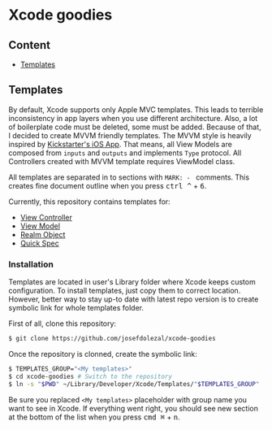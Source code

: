 # Xcode goodies

## Content
* [Templates](#templates)

## Templates
By default, Xcode supports only Apple MVC templates.
This leads to terrible inconsistency in app layers when you use different architecture.
Also, a lot of boilerplate code must be deleted, some must be added.
Because of that, I decided to create MVVM friendly templates.
The MVVM style is heavily inspired by [Kickstarter's iOS App](https://github.com/kickstarter/ios-oss).
That means, all View Models are composed from `inputs` and `outputs` and implements `Type` protocol. All Controllers created with MVVM template requires ViewModel class.

All templates are separated in to sections with `MARK: - ` comments.
This creates fine document outline when you press <kbd>ctrl ^</kbd> + <kbd>6</kbd>.

Currently, this repository contains templates for:
* [View Controller](templates/View%20Controller.xctemplate/___FILEBASENAME___.swift)
* [View Model](templates/View%20Model.xctemplate/___FILEBASENAME___.swift)
* [Realm Object](templates/Realm%20Object.xctemplate/___FILEBASENAME___.swift)
* [Quick Spec](templates/Quick%20Spec.xctemplate/___FILEBASENAME___.swift)

### Installation
Templates are located in user's Library folder where Xcode keeps custom configuration.
To install templates, just copy them to correct location.
However, better way to stay up-to date with latest repo version is to create symbolic link for whole templates folder.

First of all, clone this repository:
```bash
$ git clone https://github.com/josefdolezal/xcode-goodies
```

Once the repository is clonned, create the symbolic link:
```bash
$ TEMPLATES_GROUP="<My templates>"
$ cd xcode-goodies # Switch to the repository
$ ln -s "$PWD" ~/Library/Developer/Xcode/Templates/"$TEMPLATES_GROUP"
```

Be sure you replaced `<My templates>` placeholder with group name you want to see in Xcode.
If everything went right, you should see new section at the bottom of the list when you press <kbd>cmd ⌘</kbd> + <kbd>n</kbd>.
